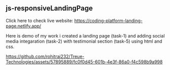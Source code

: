 ## js-responsiveLandingPage

Click here to check live website: https://coding-platform-landing-page.netlify.app/

Here is demo of my work i created a landing page (task-1) and adding social media integaration (task-2) with testimonial section (task-5) using html and css.

https://github.com/rohitraj232/Treue-Technologies/assets/57895889/fc0f0d45-601b-4e3f-86a0-f4c598b9a998
